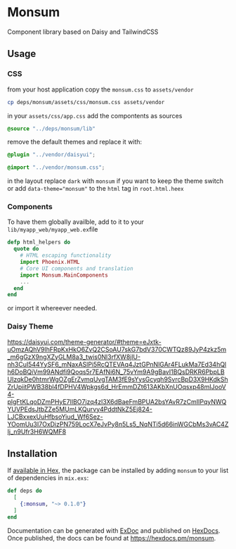 # Monsum

Component library based on Daisy and TailwindCSS

## Usage

### CSS

from your host application copy the `monsum.css` to `assets/vendor`

```bash
cp deps/monsum/assets/css/monsum.css assets/vendor
```

in your `assets/css/app.css` add the compontents as sources

```css
@source "../deps/monsum/lib"

```

remove the default themes and replace it with:

```css
@plugin "../vendor/daisyui";

@import "../vendor/monsum.css";
```

in the layout replace `dark` with `monsum` if you want to keep the theme switch
or
add `data-theme="monsum"` to the `html` tag in `root.html.heex`

### Components

To have them globally availble, add to it to your `lib/myapp_web/myapp_web.ex`file

```elixir
defp html_helpers do
  quote do
    # HTML escaping functionality
    import Phoenix.HTML
    # Core UI components and translation
    import Monsum.MainComponents
    ...
  end
end
```

or import it whereever needed.
 
### Daisy Theme

https://daisyui.com/theme-generator/#theme=eJxtk-uOmzAQhV9lhFRpKxHkO6ZvQ2CSoAU7skG7bdV370CWTQz89JyP4zkz5m_m6gGzX9ngXZyGLM8a3_twis0Nl3rfXW8jlU-nh3CuI544YySF6_mNaxASlPi5RcQTEVAq4JztGPnNlGAr4FLukMa7Ed34hQlh6DoBQiVm99ANdfi9Qoqs5r7EAfNi6N_75vYm9A9gBavI1BQsDRKR6PbpLBUIzqkDe0htmrWgOZgErZvmqUvgTAM3fE9sYysGcyqh9SvrcBpD3X9HKdkShZrUpiitPWB38bl4fDPHV4Wpkgs6d_HrEmmDZt613AKbXnUOqsxp48mIJooV4-plgFtKLqoDZmPHyE7lIBO7jzq4zl3X6dBaeFmBPUA2bsYAvR7zCmIIPqyNWQYUVPEdsJtbZZe5MUmLKQurvy4PddtNkZ5Ej824-LJCBxxexUuHfbsoYiud_Wf6Sez-YOomUu3I7OxDizPN759LocX7eJvPy8n5Ls5_NqNTi5d66inWGCbMs3vAC4ZIj_n9Ufr3H6WQMF8

## Installation

If [available in Hex](https://hex.pm/docs/publish), the package can be installed
by adding `monsum` to your list of dependencies in `mix.exs`:

```elixir
def deps do
  [
    {:monsum, "~> 0.1.0"}
  ]
end
```

Documentation can be generated with [ExDoc](https://github.com/elixir-lang/ex_doc)
and published on [HexDocs](https://hexdocs.pm). Once published, the docs can
be found at <https://hexdocs.pm/monsum>.
